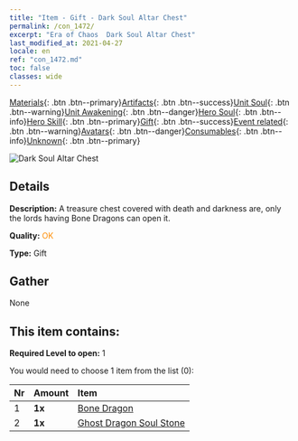 ```yaml
---
title: "Item - Gift - Dark Soul Altar Chest"
permalink: /con_1472/
excerpt: "Era of Chaos  Dark Soul Altar Chest"
last_modified_at: 2021-04-27
locale: en
ref: "con_1472.md"
toc: false
classes: wide
---
```

 [Materials](/Items/){: .btn .btn--primary}[Artifacts](/Items/Artifacts/){: .btn .btn--success}[Unit Soul](/Items/UnitSoul/){: .btn .btn--warning}[Unit Awakening](/Items/UnitAwakening/){: .btn .btn--danger}[Hero Soul](/Items/HeroSoul/){: .btn .btn--info}[Hero Skill](/Items/HeroSkill/){: .btn .btn--primary}[Gift](/Items/Gift/){: .btn .btn--success}[Event related](/Items/Events/){: .btn .btn--warning}[Avatars](/Items/Avatars/){: .btn .btn--danger}[Consumables](/Items/Consumables/){: .btn .btn--info}[Unknown](/Items/Unknown/){: .btn .btn--primary}

 ![Dark Soul Altar Chest](/images/t/i_907034.png)

## Details
 **Description:** A treasure chest covered with death and darkness are, only the lords having Bone Dragons can open it.

 **Quality:** <span style="color: #FF8C00">OK</span>

 **Type:** Gift

## Gather

  None

## This item contains:

 **Required Level to open:** 1

 You would need to choose 1 item from the list (0):

  | Nr | Amount |     Item    |
  |:---|:-------|:------------|
  | 1 |  **1x** | [Bone Dragon](/Items/unt_214/) |  | 
  | 2 |  **1x** | [Ghost Dragon Soul Stone](/Items/unt_303/) |  | 
